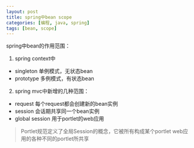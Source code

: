 ```yaml
---
layout: post
title: spring中bean scope
categories: [编程, java, spring]
tags: [bean, scope]
---
```


spring中bean的作用范围：

1. spring context中
* singleton 单例模式，无状态bean
* prototype 多例模式，有状态bean

2. spring mvc中新增的几种范围：
* request 每个request都会创建新的bean实例
* session 会话期共享同一个bean实例
* global session 用于portlet的web应用

> Portlet规范定义了全局Session的概念，它被所有构成某个portlet web应用的各种不同的portlet所共享